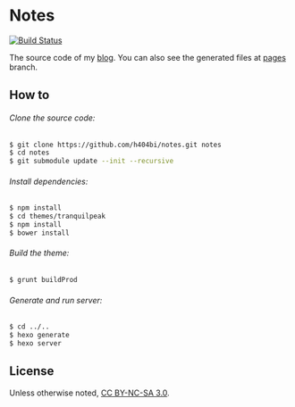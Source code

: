 # Notes

[![Build Status](https://travis-ci.org/h404bi/notes.svg?branch=master)](https://travis-ci.org/h404bi/notes)

The source code of my [blog](https://notes.h404bi.com). You can also see the generated files at [pages](https://github.com/h404bi/notes/tree/pages) branch.

## How to

###### Clone the source code:

``` bash
$ git clone https://github.com/h404bi/notes.git notes
$ cd notes
$ git submodule update --init --recursive
```

###### Install dependencies:

``` bash
$ npm install
$ cd themes/tranquilpeak
$ npm install
$ bower install
```

###### Build the theme:

``` bash
$ grunt buildProd
```

###### Generate and run server:
``` bash
$ cd ../..
$ hexo generate
$ hexo server
```

## License

Unless otherwise noted, [CC BY-NC-SA 3.0](https://creativecommons.org/licenses/by-nc-sa/3.0/).
